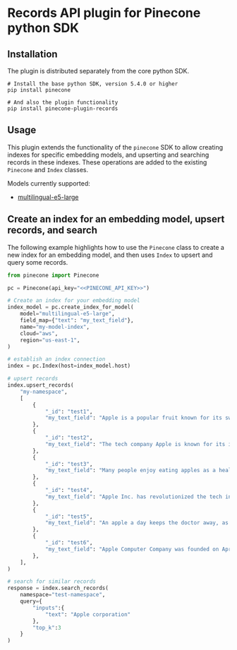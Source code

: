 # Records API plugin for Pinecone python SDK

## Installation

The plugin is distributed separately from the core python SDK.

```
# Install the base python SDK, version 5.4.0 or higher
pip install pinecone

# And also the plugin functionality
pip install pinecone-plugin-records
```

## Usage

This plugin extends the functionality of the `pinecone` SDK to allow creating indexes for specific embedding models, and upserting and searching records in these indexes. These operations are added to the existing `Pinecone` and `Index` classes.

Models currently supported:

- [multilingual-e5-large](https://arxiv.org/pdf/2402.05672)

## Create an index for an embedding model, upsert records, and search

The following example highlights how to use the `Pinecone` class to create a new index for an embedding model, and then uses `Index` to upsert and query some records.

```python
from pinecone import Pinecone

pc = Pinecone(api_key="<<PINECONE_API_KEY>>")

# Create an index for your embedding model
index_model = pc.create_index_for_model(
    model="multilingual-e5-large",
    field_map={"text": "my_text_field"},
    name="my-model-index",
    cloud="aws",
    region="us-east-1",
)

# establish an index connection
index = pc.Index(host=index_model.host)

# upsert records
index.upsert_records(
    "my-namespace",
    [
        {
            "_id": "test1",
            "my_text_field": "Apple is a popular fruit known for its sweetness and crisp texture.",
        },
        {
            "_id": "test2",
            "my_text_field": "The tech company Apple is known for its innovative products like the iPhone.",
        },
        {
            "_id": "test3",
            "my_text_field": "Many people enjoy eating apples as a healthy snack.",
        },
        {
            "_id": "test4",
            "my_text_field": "Apple Inc. has revolutionized the tech industry with its sleek designs and user-friendly interfaces.",
        },
        {
            "_id": "test5",
            "my_text_field": "An apple a day keeps the doctor away, as the saying goes.",
        },
        {
            "_id": "test6",
            "my_text_field": "Apple Computer Company was founded on April 1, 1976, by Steve Jobs, Steve Wozniak, and Ronald Wayne as a partnership.",
        },
    ],
)

# search for similar records
response = index.search_records(
    namespace="test-namespace",
    query={
        "inputs":{
            "text": "Apple corporation"
        },
        "top_k":3
    }
)
```

